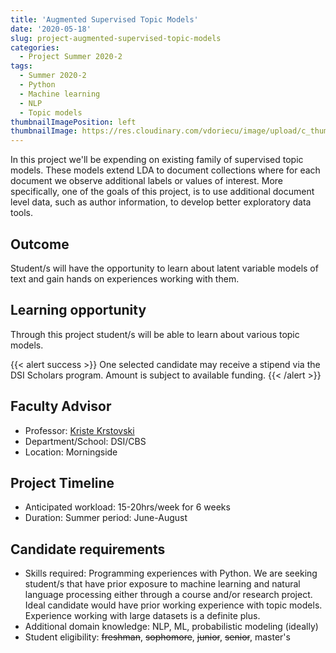 ```yaml
---
title: 'Augmented Supervised Topic Models'
date: '2020-05-18'
slug: project-augmented-supervised-topic-models
categories:
  - Project Summer 2020-2
tags:
  - Summer 2020-2
  - Python
  - Machine learning
  - NLP
  - Topic models
thumbnailImagePosition: left
thumbnailImage: https://res.cloudinary.com/vdoriecu/image/upload/c_thumb,w_200,g_face/v1589993115/textmining_dvxgpk.png
---
```

In this project we'll be expending on existing family of supervised topic models. These models extend LDA to document collections where for each document we observe additional labels or values of interest. More specifically, one of the goals of this project, is to use additional document level data, such as author information, to develop better exploratory data tools.

<!--more-->

## Outcome

Student/s will have the opportunity to learn about latent variable models of text and gain hands on experiences working with them.

## Learning opportunity

Through this project student/s will be able to learn about various topic models.

{{< alert success >}}
One selected candidate may receive a stipend via the DSI Scholars program. Amount is subject to available funding.
{{< /alert >}}

## Faculty Advisor
+ Professor: [Kriste Krstovski](http://www.columbia.edu/~kk3161/)
+ Department/School: DSI/CBS
+ Location: Morningside

## Project Timeline
+ Anticipated workload: 15-20hrs/week for 6 weeks
+ Duration: Summer period: June-August

## Candidate requirements
+ Skills required: Programming experiences with Python. We are seeking student/s that have prior exposure to machine learning and natural language processing either through a course and/or research project. Ideal candidate would have prior working experience with topic models. Experience working with large datasets is a definite plus.
+ Additional domain knowledge: NLP, ML, probabilistic modeling (ideally)
+ Student eligibility: ~~freshman~~, ~~sophomore~~, ~~junior~~, ~~senior~~, master's

